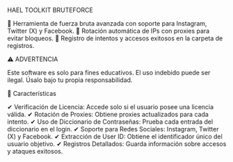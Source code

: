 HAEL TOOLKIT BRUTEFORCE

🚀 Herramienta de fuerza bruta avanzada con soporte para Instagram, Twitter (X) y Facebook.
🔴 Rotación automática de IPs con proxies para evitar bloqueos.
📂 Registro de intentos y accesos exitosos en la carpeta de registros.

⚠ ADVERTENCIA

Este software es solo para fines educativos.
El uso indebido puede ser ilegal. Úsalo bajo tu propia responsabilidad.

📌 Características

✔ Verificación de Licencia: Accede solo si el usuario posee una licencia válida.
✔ Rotación de Proxies: Obtiene proxies actualizados para cada intento.
✔ Uso de Diccionario de Contraseñas: Prueba cada entrada del diccionario en el login.
✔ Soporte para Redes Sociales: Instagram, Twitter (X) y Facebook.
✔ Extracción de User ID: Obtiene el identificador único del usuario objetivo.
✔ Registros Detallados: Guarda información sobre accesos y ataques exitosos.
